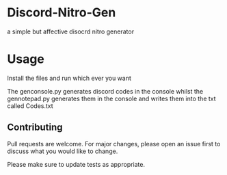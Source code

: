 # Discord-Nitro-Gen
a simple but affective disocrd nitro generator

# Usage
Install the files and run which ever you want

The genconsole.py generates discord codes in the console whilst the gennotepad.py generates them in the console and writes them into the txt called Codes.txt

## Contributing
Pull requests are welcome. For major changes, please open an issue first to discuss what you would like to change.

Please make sure to update tests as appropriate.
